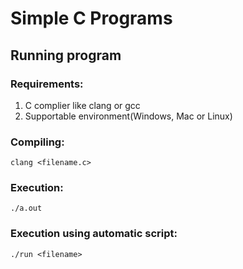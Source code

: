 # Simple C Programs

## Running program

### Requirements:
1. C complier like clang or gcc
2. Supportable environment(Windows, Mac or Linux)

### Compiling:
`clang <filename.c>`

### Execution:
`./a.out`

### Execution using automatic script:
`./run <filename>`
